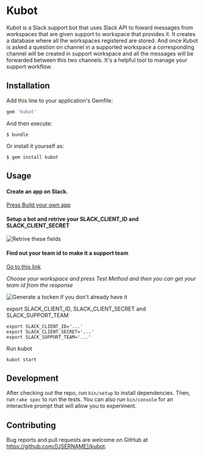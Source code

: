 # Kubot

Kubot is a Slack support bot that uses Slack API to foward messages from workspaces that are given support to workspace that provides it. It creates a database where all the workspaces registered are stored. And once Kubot is asked a question on channel in a supported workspace a corresponding channel will be created in support workspace and all the messages will be forwarded between this two channels. It's a helpful tool to manage your support workflow.

## Installation

Add this line to your application's Gemfile:

```ruby
gem 'kubot'
```

And then execute:

    $ bundle

Or install it yourself as:

    $ gem install kubot

## Usage

#### Create an app on Slack.

 [Press Build your own app](https://api.slack.com) 

#### Setup a bot and retrive your SLACK_CLIENT_ID and SLACK_CLIENT_SECRET

![Retrive these fields](https://image.ibb.co/dmASCK/app_setup.png)

#### Find out your team id to make it a support team 

[Go to this link](https://api.slack.com/methods/team.info/test)

_Choose your workspace and press Test Method and then you can get your team id from the response_

![Generate a tocken if you don't already have it](https://image.ibb.co/i4mTKz/Deepin_Screenshot_select_area_20180918155451.png)

export SLACK_CLIENT_ID, SLACK_CLIENT_SECRET and SLACK_SUPPORT_TEAM
```
export SLACK_CLIENT_ID='...'
export SLACK_CLIENT_SECRET='...'
export SLACK_SUPPORT_TEAM='...'
```

Run kubot
```
kubot start
```


## Development

After checking out the repo, run `bin/setup` to install dependencies. Then, run `rake spec` to run the tests. You can also run `bin/console` for an interactive prompt that will allow you to experiment.


## Contributing

Bug reports and pull requests are welcome on GitHub at https://github.com/[USERNAME]/kubot.
